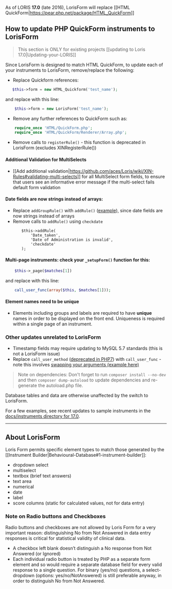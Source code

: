 As of LORIS **17.0** (late 2016), LorisForm will replace [[HTML QuickForm|https://pear.php.net/package/HTML_QuickForm]] 

## How to update PHP QuickForm instruments to LorisForm

> This section is ONLY for existing projects [[updating to Loris 17.0|Updating-your-LORIS]]

Since LorisForm is designed to match HTML QuickForm, to update each of your instruments to LorisForm, remove/replace the following: 

* Replace Quickform references:  
```php
   $this->form = new HTML_Quickform('test_name');
```
and replace with this line: 
```php
    $this->form = new LorisForm('test_name');
```
* Remove any further references to QuickForm such as: 
```php 
    require_once 'HTML/QuickForm.php';
    require_once 'HTML/QuickForm/Renderer/Array.php';
```

* Remove calls to `registerRule()` - this function is deprecated in LorisForm (excludes XINRegisterRule())

#### Additional Validation for MultiSelects
* [[Add additional validation|https://github.com/aces/Loris/wiki/XIN-Rules#validating-multi-selects]] for all MultiSelect form fields, to ensure that users see an informative error message if the multi-select fails default form validation

#### Date fields are now strings instead of arrays: 
* Replace `addGroupRule()` with `addRule()` ([example](https://github.com/aces/Loris/pull/2392/files)), since date fields are now strings instead of arrays
* Remove calls to `addRule()` using `checkdate`

 ```{r_tidy=false}
        $this->addRule(		
            'Date_taken',		
            'Date of Administration is invalid',		
            'checkdate'		
        );
```

#### Multi-page instruments: check your `_setupForm()` function for this:  
```php 
    $this->_page($matches[1])
```
and replace with this line: 
```php
    call_user_func(array($this, $matches[1]));
```

#### Element names need to be unique
 - Elements including groups and labels are required to have **unique** names in order to be displayed on the front end. Uniqueness is required within a single page of an instrument.

### Other updates unrelated to LorisForm
* Timestamp fields may require updating to MySQL 5.7 standards (this is not a LorisForm issue)
* Replace `call_user_method` ([deprecated in PHP7](http://php.net/manual/en/function.call-user-method.php)) with `call_user_func` - note this involves [swapping your arguments (example here)](https://github.com/aces/Loris/pull/2370/files)

> Note on dependencies: 
Don't forget to run `composer install --no-dev` and then `composer dump-autoload` to update dependencies and re-generate the autoload.php file.  

Database tables and data are otherwise unaffected by the switch to LorisForm. 

For a few examples, see recent updates to sample instruments in the [docs/instruments directory for 17.0](https://github.com/aces/Loris/tree/17.0-dev/docs/instruments).

---

## About LorisForm 
Loris Form permits specific element types to match those generated by the [[Instrument Builder|Behavioural-Database#1-instrument-builder]]:  
* dropdown select
* multiselect
* textbox (brief text answers)
* text area
* numerical
* date
* label
* score columns (static for calculated values, not for data entry)

### Note on Radio buttons and Checkboxes
Radio buttons and checkboxes are not allowed by Loris Form for a very important reason: distinguishing No from Not Answered in data entry responses is critical for statistical validity of clinical data.
* A checkbox left blank doesn’t distinguish a No response from Not Answered (or Ignored)
* Each individual radio button is treated by PHP as a separate form element and so would require a separate database field for every valid response to a single question.  For binary (yes/no) questions, a select-dropdown (options: yes/no/NotAnswered) is still preferable anyway, in order to distinguish No from Not Answered.
